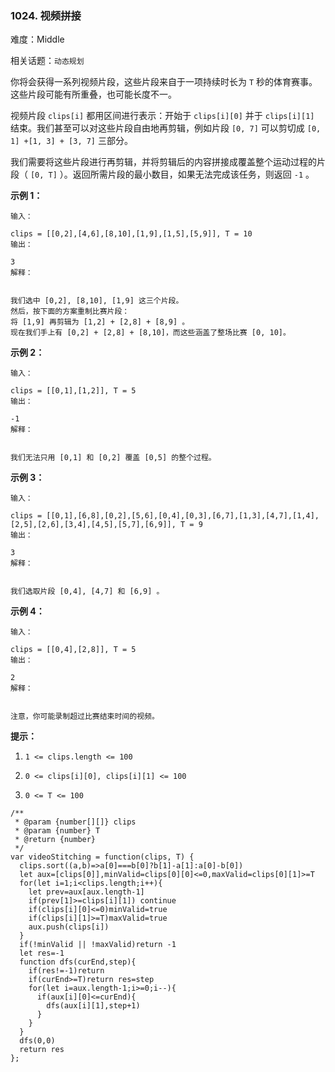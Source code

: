 ### 1024. 视频拼接

难度：Middle

相关话题：`动态规划`

你将会获得一系列视频片段，这些片段来自于一项持续时长为 `T` 秒的体育赛事。这些片段可能有所重叠，也可能长度不一。



视频片段 `clips[i]` 都用区间进行表示：开始于 `clips[i][0]` 并于 `clips[i][1]` 结束。我们甚至可以对这些片段自由地再剪辑，例如片段 `[0, 7]` 可以剪切成 `[0, 1] +[1, 3] + [3, 7]` 三部分。



我们需要将这些片段进行再剪辑，并将剪辑后的内容拼接成覆盖整个运动过程的片段（ `[0, T]` ）。返回所需片段的最小数目，如果无法完成该任务，则返回 `-1`  。







**示例 1：** 





```
输入：

clips = [[0,2],[4,6],[8,10],[1,9],[1,5],[5,9]], T = 10
输出：

3
解释：


我们选中 [0,2], [8,10], [1,9] 这三个片段。
然后，按下面的方案重制比赛片段：
将 [1,9] 再剪辑为 [1,2] + [2,8] + [8,9] 。
现在我们手上有 [0,2] + [2,8] + [8,10]，而这些涵盖了整场比赛 [0, 10]。

```


**示例 2：** 





```
输入：

clips = [[0,1],[1,2]], T = 5
输出：

-1
解释：


我们无法只用 [0,1] 和 [0,2] 覆盖 [0,5] 的整个过程。

```


**示例 3：** 





```
输入：

clips = [[0,1],[6,8],[0,2],[5,6],[0,4],[0,3],[6,7],[1,3],[4,7],[1,4],[2,5],[2,6],[3,4],[4,5],[5,7],[6,9]], T = 9
输出：

3
解释：


我们选取片段 [0,4], [4,7] 和 [6,9] 。

```


**示例 4：** 





```
输入：

clips = [[0,4],[2,8]], T = 5
输出：

2
解释：


注意，你可能录制超过比赛结束时间的视频。

```






**提示：** 




1.  `1 <= clips.length <= 100` 

2.  `0 <= clips[i][0], clips[i][1] <= 100` 

3.  `0 <= T <= 100` 






```
/**
 * @param {number[][]} clips
 * @param {number} T
 * @return {number}
 */
var videoStitching = function(clips, T) {
  clips.sort((a,b)=>a[0]===b[0]?b[1]-a[1]:a[0]-b[0])
  let aux=[clips[0]],minValid=clips[0][0]<=0,maxValid=clips[0][1]>=T
  for(let i=1;i<clips.length;i++){
    let prev=aux[aux.length-1]
    if(prev[1]>=clips[i][1]) continue
    if(clips[i][0]<=0)minValid=true
    if(clips[i][1]>=T)maxValid=true
    aux.push(clips[i])
  }
  if(!minValid || !maxValid)return -1
  let res=-1
  function dfs(curEnd,step){
    if(res!=-1)return 
    if(curEnd>=T)return res=step
    for(let i=aux.length-1;i>=0;i--){
      if(aux[i][0]<=curEnd){
        dfs(aux[i][1],step+1)
      }
    }
  }
  dfs(0,0)
  return res
};



```

